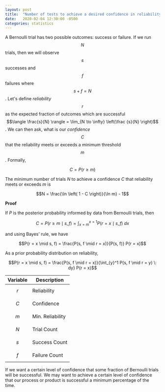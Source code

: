 ```yaml
---
layout: post
title:  "Number of tests to achieve a desired confidence in reliability"
date:   2020-02-04 12:30:00 -0500
categories: statistics
---
```

A Bernoulli trial has two possible outcomes: success or failure. If we run $$N$$ trials, then we will observe $$s$$ successes and $$f$$ failures where $$s+f=N$$. Let's define _reliability_ $$r$$ as the expected fraction of outcomes which are successful $$\langle \frac{s}{N} \rangle = \lim_{N \to \infty} \left(\frac {s}{N} \right)$$. We can then ask, what is our _confidence_ $$C$$ that the reliability meets or exceeds a minimum threshold $$m$$. Formally,

$$C = P(r \geq m)$$

The minimum number of trials $N$ to achieve a confidence $C$ that reliability meets or exceeds $m$ is

$$N = \frac{\ln \left( 1 - C \right)}{\ln m} - 1$$

**Proof**

If $P$ is the posterior probability informed by data from Bernoulli trials, then

$$C = P(r \geq m \mid s, f) = \int_{x=m}^{x=1} P(r = x \mid s, f) \: dx$$

and using Bayes' rule, we have

$$P(r = x \mid s, f) = \frac{P(s, f \mid r = x)}{P(s, f)} P(r = x)$$

As a prior probability distribution on reliability, 

$$P(r = x \mid s, f) = \frac{P(s, f \mid r = x)}{\int_{y}^1 P(s, f \mid r = y) \: dy} P(r = x)$$



| Variable | Description |
|----------|-------------|
| $$r$$ | Reliability |
| $$C$$ | Confidence |
| $$m$$ | Min. Reliability |
| $$N$$ | Trial Count |
| $$s$$ | Success Count |
| $$f$$ | Failure Count |


If we want a certain level of confidence that some fraction of Bernoulli trials will be successful.
We may want to achieve a certain level of confidence that our process or product is successful a minimum percentage of the time.

[jekyll-docs]: https://jekyllrb.com/docs/home
[jekyll-gh]:   https://github.com/jekyll/jekyll
[jekyll-talk]: https://talk.jekyllrb.com/
